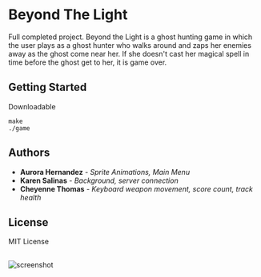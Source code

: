 # Beyond The Light

Full completed project. Beyond the Light is a ghost hunting game in which the user plays as a ghost hunter who walks around and zaps her enemies away as the ghost come near her. If she doesn't cast her magical spell in time before the ghost get to her, it is game over.

## Getting Started

Downloadable

```
make
./game
```

## Authors

* **Aurora Hernandez** - *Sprite Animations, Main Menu* 
* **Karen Salinas** - *Background, server connection* 
* **Cheyenne Thomas** - *Keyboard weapon movement, score count, track health* 

## License

MIT License

##

![screenshot](http://i.postimg.cc/Y9W4VCmX/o.jpg)
